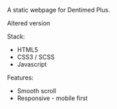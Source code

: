 A static webpage for Dentimed Plus.

Altered version

Stack:
* HTML5
* CSS3 / SCSS
* Javascript

Features:
* Smooth scroll
* Responsive - mobile first
